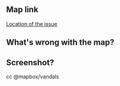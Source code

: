 <!-- How to contribute issues 

Report issues on the Mapbox Cartography product:
- Maps not being updated as it should
- Visual inconsistencies or glitches on the maps

Any other feedback on our products from end users should go to https://github.com/mapbox/map-feedback/

**1.Assign a priority**
- `escalate` to trigger alarms 🚨 for immediate response from the Cartography and Data team
- `from:customer` for issues reported directly by our customers. Visual breakages will be fixed within 12 working hours by the Data team

**2.Label it**
- `bug` that indicates a software bug in the Cartography product (mapbox-streets tiles, dynamosm)
- `coastline` for issues resulting from coastline dataset
- `border` for issues resulting from the border dataset

----------------------------------------------------------------------------------------------------->

## Map link
[Location of the issue](https://hey.mapbox.com/streets-debug/)

## What's wrong with the map?


## Screenshot?

cc @mapbox/vandals

